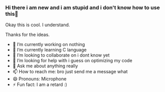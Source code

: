 ### Hi there i am new and i am stupid and i don't know how to use this👋

Okay this is cool. I understand.

Thanks for the ideas.

- 🔭 I’m currently working on nothing
- 🌱 I’m currently learning C language
- 👯 I’m looking to collaborate on i dont know yet
- 🤔 I’m looking for help with i guess on optimizing my code
- 💬 Ask me about anything really
- 📫 How to reach me: bro just send me a message what
- 😄 Pronouns: Microphone
- ⚡ Fun fact: I am a retard :)


